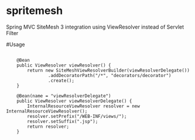spritemesh
==========

Spring MVC SiteMesh 3 integration using ViewResolver instead of Servlet Filter

#Usage
```

    @Bean
    public ViewResolver viewResolver() {
        return new SiteMeshViewResolverBuilder(viewResolverDelegate())
                .addDecoratorPath("/*", "decorators/decorator")
                .create();
    }

    @Bean(name = "viewResolverDelegate")
    public ViewResolver viewResolverDelegate() {
        InternalResourceViewResolver resolver = new InternalResourceViewResolver();
        resolver.setPrefix("/WEB-INF/views/");
        resolver.setSuffix(".jsp");
        return resolver;
    }
    
```